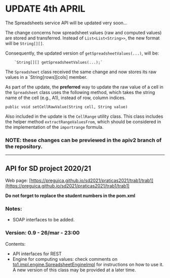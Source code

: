 # UPDATE 4th APRIL

The Spreadsheets service API will be updated very soon...

The change concerns how spreadsheet values (raw and computed values) are stored and transferred.
Instead of `List<List<String>>`, the new format will be `String[][]`.

Consequently, the updated version of `getSpreadsheetValues(...)`, will be:
        
        `String[][] getSpreadsheetValues(...);`

The `Spreadsheet` class received the same change and now stores its raw values in a `String[rows][cols] member.

As part of the update, the **preferred** way to update the raw value of a cell in the `Spreadsheet` class uses the following method,
which takes the string name of the cell (e.g., A1), instead of row, column indices.

  `public void setCellRawValue(String cell, String value)`

Also included in the update is the `CellRange` utility class. This class includes the helper method `extractRangeValuesFrom`,
which should be considered in the implementation of the `importrange` formula.

### NOTE: these changes can be previewed in the apiv2 branch of the repository.

---
## API for SD project 2020/21
Web page: [https://preguica.github.io/sd2021/praticas2021/trab1/trab1](https://preguica.github.io/sd2021/praticas2021/trab1/trab1)

**Do not forget to replace the student numbers in the pom.xml**

### **Notes:**
* SOAP interfaces to be added.

### **Version:** 0.9 - 26/mar - 23:00
Contents:
* API interfaces for REST
* Engine for computing values: check comments on [tp1.impl.engine.SpreadsheetEngineImpl](https://github.com/smduarte/sd2021-tp1-api/blob/main/sd2021-tp1-api/src/tp1/impl/engine/SpreadsheetEngineImpl.java) for instructions on how to use it. A new version of this class may be provided at a later time.
